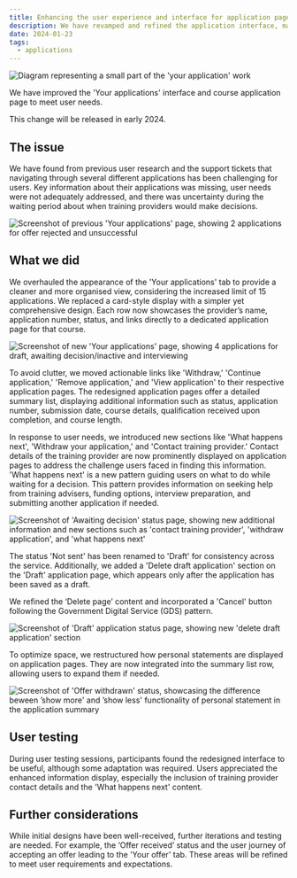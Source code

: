 ```yaml
---
title: Enhancing the user experience and interface for application pages
description: We have revamped and refined the application interface, making it more user-friendly and efficient
date: 2024-01-23
tags:
  - applications
---
```

![Diagram representing a small part of the 'your application' work](your-applications-heading.jpg)

We have improved the 'Your applications' interface and course application page to meet user needs.

This change will be released in early 2024.

## The issue

We have found from previous user research and the support tickets that navigating through several different applications has been challenging for users. Key information about their applications was missing, user needs were not adequately addressed, and there was uncertainty during the waiting period about when training providers would make decisions.

![Screenshot of previous 'Your applications' page, showing 2 applications for offer rejected and unsuccessful](old-application-view.jpg)

## What we did

We overhauled the appearance of the 'Your applications' tab to provide a cleaner and more organised view, considering the increased limit of 15 applications. We replaced a card-style display with a simpler yet comprehensive design. Each row now showcases the provider’s name, application number, status, and links directly to a dedicated application page for that course.

![Screenshot of new 'Your applications' page, showing 4 applications for draft, awaiting decision/inactive and interviewing](new-application-view.jpg)

To avoid clutter, we moved actionable links like 'Withdraw,' 'Continue application,' 'Remove application,' and 'View application' to their respective application pages. The redesigned application pages offer a detailed summary list, displaying additional information such as status, application number, submission date, course details, qualification received upon completion, and course length.

In response to user needs, we introduced new sections like 'What happens next', 'Withdraw your application,' and 'Contact training provider.' Contact details of the training provider are now prominently displayed on application pages to address the challenge users faced in finding this information. 'What happens next' is a new pattern guiding users on what to do while waiting for a decision. This pattern provides information on seeking help from training advisers, funding options, interview preparation, and submitting another application if needed.

![Screenshot of 'Awaiting decision' status page, showing new additional information and new sections such as 'contact training provider', 'withdraw application', and 'what happens next'](awaiting-decision.jpg)

The status 'Not sent' has been renamed to 'Draft' for consistency across the service. Additionally, we added a 'Delete draft application' section on the 'Draft' application page, which appears only after the application has been saved as a draft.

We refined the ‘Delete page’ content and incorporated a 'Cancel' button following the Government Digital Service (GDS) pattern.

![Screenshot of 'Draft' application status page, showing new 'delete draft application' section](awaiting-decision.jpg)

To optimize space, we restructured how personal statements are displayed on application pages. They are now integrated into the summary list row, allowing users to expand them if needed.

![Screenshot of 'Offer withdrawn' status, showcasing the difference beween ’show more' and ’show less' functionality of personal statement in the application summary](personal-statement.jpg)

## User testing

During user testing sessions, participants found the redesigned interface to be useful, although some adaptation was required. Users appreciated the enhanced information display, especially the inclusion of training provider contact details and the 'What happens next' content.

## Further considerations

While initial designs have been well-received, further iterations and testing are needed. For example, the ‘Offer received’ status and the user journey of accepting an offer leading to the 'Your offer' tab. These areas will be refined to meet user requirements and expectations.
